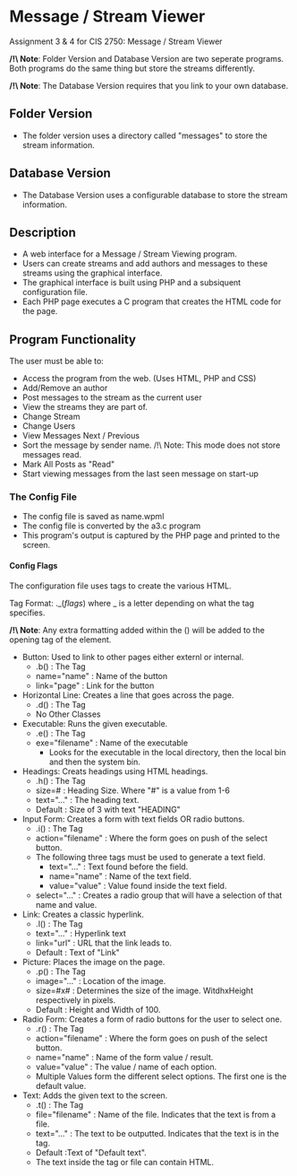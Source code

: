 # Message / Stream Viewer
Assignment 3 &amp; 4 for CIS 2750: Message / Stream Viewer

**/!\ Note**: Folder Version and Database Version are two seperate programs. Both programs do the same thing but store the streams differently.

**/!\ Note**: The Database Version requires that you link to your own database.

## Folder Version
* The folder version uses a directory called "messages" to store the stream information.

## Database Version
* The Database Version uses a configurable database to store the stream information.

## Description
* A web interface for a Message / Stream Viewing program.
* Users can create streams and add authors and messages to these streams using the graphical interface.
* The graphical interface is built using PHP and a subsiquent configuration file.
* Each PHP page executes a C program that creates the HTML code for the page.

## Program Functionality
The user must be able to:
* Access the program from the web. (Uses HTML, PHP and CSS)
* Add/Remove an author
* Post messages to the stream as the current user
* View the streams they are part of.
* Change Stream
* Change Users
* View Messages Next / Previous
* Sort the message by sender name. /!\ Note: This mode does not store messages read.
* Mark All Posts as "Read"
* Start viewing messages from the last seen message on start-up


### The Config File
* The config file is saved as name.wpml
* The config file is converted by the a3.c program
* This program's output is captured by the PHP page and printed to the screen.

#### Config Flags
The configuration file uses tags to create the various HTML.

Tag Format: ._(*flags*) where _ is a letter depending on what the tag specifies.

**/!\ Note**: Any extra formatting added within the () will be added to the opening tag of the element.

* Button: Used to link to other pages either externl or internal.
    * .b() : The Tag
    * name="name" : Name of the button
  	* link="page" : Link for the button
* Horizontal Line: Creates a line that goes across the page.
    * .d() : The Tag
    * No Other Classes
* Executable: Runs the given executable.
    * .e() : The Tag
  	* exe="filename" : Name of the executable
        * Looks for the executable in the local directory, then the local bin and then the system bin.
* Headings: Creats headings using HTML headings.
    * .h() : The Tag
    * size=# : Heading Size. Where "#" is a value from 1-6
  	 * text="..." :  The heading text.
    * Default : Size of 3 with text "HEADING"
* Input Form: Creates a form with text fields OR radio buttons.
    * .i() : The Tag
    * action="filename" : Where the form goes on push of the select button.
    * The following three tags must be used to generate a text field.
  	    * text="..." : Text found before the field.
  	    * name="name" : Name of the text field.
  	    * value="value" : Value found inside the text field.
    * select="..." : Creates a radio group that will have a selection of that name and value.
* Link: Creates a classic hyperlink.
    * .l() : The Tag
 	 * text="..." : Hyperlink text
 	 * link="url" : URL that the link leads to.
    * Default : Text of "Link" 
* Picture: Places the image on the page.
   * .p() : The Tag
  	* image="..." : Location of the image.
  	* size=#x# : Determines the size of the image. WitdhxHeight respectively in pixels.
  	* Default : Height and Width of 100.
* Radio Form: Creates a form of radio buttons for the user to select one.
   * .r() : The Tag
 	* action="filename" : Where the form goes on push of the select button.
 	* name="name" : Name of the form value / result.
 	* value="value" : The value / name of each option.
   * Multiple Values form the different select options. The first one is the default value.
* Text: Adds the given text to the screen.
 	* .t() : The Tag
   * file="filename" : Name of the file. Indicates that the text is from a file.
   * text="..." : The text to be outputted. Indicates that the text is in the tag.
 	* Default :Text of "Default text".
   * The text inside the tag or file can contain HTML.
